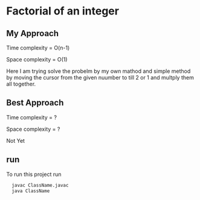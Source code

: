 
# Factorial of an integer




## My Approach

Time complexity = O(n-1)

Space complexity = O(1)

Here I am trying solve the probelm by my own mathod and simple method
by moving the cursor from the given nuumber to till 2 or 1 and multply them all together.


## Best Approach
Time complexity = ?

Space complexity = ?

Not Yet
## run

To run this project run

```bash
  javac ClassName.javac
  java ClassName
```

